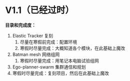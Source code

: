 # V1.1（已经过时）

**目录和完成度：**
1. Elastic Tracker 复刻
	1. 尽量在寒假前完成：配置环境
	2. 寒假时尽量完成：大概知道各个模块，在此基础上魔改
2. Batman mesh 网络组网
	1. 寒假时尽量完成：用笔记本电脑试验组网
3. Ego-planner-swarm 集群通信和规划
  1. 寒假时尽量完成：复刻项目，然后在此基础上魔改



